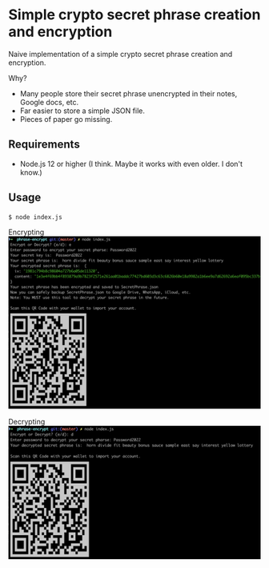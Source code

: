 # Simple crypto secret phrase creation and encryption

Naive implementation of a simple crypto secret phrase creation and encryption.

Why?
- Many people store their secret phrase unencrypted in their notes, Google docs, etc.
- Far easier to store a simple JSON file.
- Pieces of paper go missing.

## Requirements

- Node.js 12 or higher (I think. Maybe it works with even older. I don't know.)

## Usage

```bash
$ node index.js
```

Encrypting
![Screenshot](images/encrypt.png)

Decrypting
![Screenshot](images/decrypt.png)